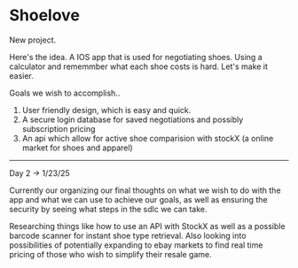 # Shoelove

New project. 

Here's the idea. A IOS app that is used for negotiating shoes. Using a calculator and rememmber what each shoe costs is hard. Let's make it easier.

Goals we wish to accomplish..
1. User friendly design, which is easy and quick.
2. A secure login database for saved negotiations and possibly subscription pricing
3. An api which allow for active shoe comparision with stockX (a online market for shoes and apparel)


-------------------------------------------------------------------------------------------------------------------
Day 2 -> 1/23/25

Currently our organizing our final thoughts on what we wish to do with the app and what we can use to achieve our goals, as well as ensuring the security by seeing what steps in the sdlc we can take.

Researching things like how to use an API with StockX as well as a possible barcode scanner for instant shoe type retrieval. 
Also looking into possibilities of potentially expanding to ebay markets to find real time pricing of those who wish to simplify their resale game.


